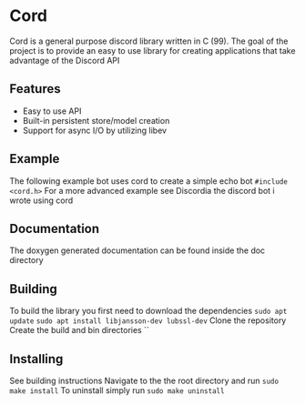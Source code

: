 # Cord 
Cord is a general purpose discord library written in C (99). The goal
of the project is to provide an easy to use library for creating applications
that take advantage of the Discord API

## Features
* Easy to use API
* Built-in persistent store/model creation
* Support for async I/O by utilizing libev

## Example
The following example bot uses cord to create a simple echo bot
`#include <cord.h>`
For a more advanced example see Discordia the discord bot i wrote using cord

## Documentation
The doxygen generated documentation can be found inside the doc directory

## Building
To build the library you first need to download the dependencies
`sudo apt update`
`sudo apt install libjansson-dev lubssl-dev`
Clone the repository
Create the build and bin directories
``

## Installing
See building instructions
Navigate to the the root directory and run
`sudo make install`
To uninstall simply run
`sudo make uninstall`
